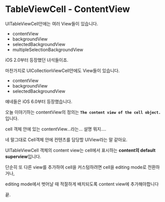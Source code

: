 # TableViewCell - ContentView

UITableViewCell안에는 여러 View들이 있습니다.

- contentView
- backgroundView
- selectedBackgroundView
- multipleSelectionBackgroundView

iOS 2.0부터 등장했던 녀석들이죠.

마찬가지로 UICollectionViewCell안에도 View들이 있습니다.

- contentView
- backgroundView
- selectedBackgroundView

얘네들은 iOS 6.0부터 등장했습니다.

오늘 이야기하는 contentView의 정의는 **`The content view of the cell object.`** 입니다.

cell 객체 안에 있는 contentView…라는… 설명 뭐지….

네 말그대로 Cell객체 안에 컨텐츠를 담당할 UIView라는 말 같아요.

UITableViewCell 객체의 content view는 cell에서 표시하는 **content의 default superview**입니다.

단순히 또 다른 view를 추가하여 cell을 커스텀하려면 cell을 editing mode로 전환하거나,

editing mode에서 벗어날 때 적절하게 배치되도록 content view에 추가해야합니다

끝.

